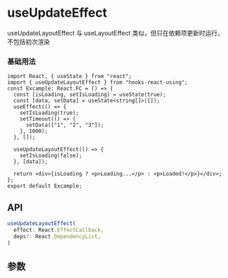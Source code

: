 # useUpdateEffect

useUpdateLayoutEffect 与 useLayoutEffect 类似，但只在依赖项更新时运行，不包括初次渲染    

### 基础用法

```tsx
import React, { useState } from "react";
import { useUpdateLayoutEffect } from "hooks-react-using";
const Excample: React.FC = () => {
  const [isLoading, setIsLoading] = useState(true);
  const [data, setData] = useState<string[]>([]);
  useEffect(() => {
    setIsLoading(true);
    setTimeout(() => {
      setData(["1", "2", "3"]);
    }, 1000);
  }, []);

  useUpdateLayoutEffect(() => {
    setIsLoading(false);
  }, [data]);

  return <div>{isLoading ? <p>Loading...</p> : <p>Loaded!</p>}</div>;
};
export default Excample;
```

## API

```typescript
useUpdateLayoutEffect(
  effect: React.EffectCallback,
  deps?: React.DependencyList,
)
```

## 参数
